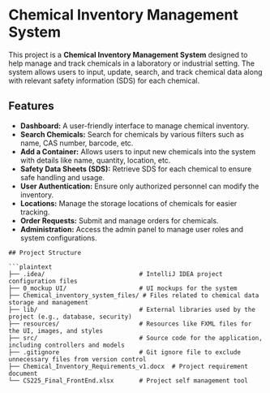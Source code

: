 # Chemical Inventory Management System

This project is a **Chemical Inventory Management System** designed to help manage and track chemicals in a laboratory or industrial setting. The system allows users to input, update, search, and track chemical data along with relevant safety information (SDS) for each chemical.

## Features

- **Dashboard:** A user-friendly interface to manage chemical inventory.
- **Search Chemicals:** Search for chemicals by various filters such as name, CAS number, barcode, etc.
- **Add a Container:** Allows users to input new chemicals into the system with details like name, quantity, location, etc.
- **Safety Data Sheets (SDS):** Retrieve SDS for each chemical to ensure safe handling and usage.
- **User Authentication:** Ensure only authorized personnel can modify the inventory.
- **Locations:** Manage the storage locations of chemicals for easier tracking.
- **Order Requests:** Submit and manage orders for chemicals.
- **Administration:** Access the admin panel to manage user roles and system configurations.

```
## Project Structure

```plaintext
├── .idea/                          # IntelliJ IDEA project configuration files
├── 0_mockup UI/                    # UI mockups for the system
├── Chemical_inventory_system_files/ # Files related to chemical data storage and management
├── lib/                            # External libraries used by the project (e.g., database, security)
├── resources/                      # Resources like FXML files for the UI, images, and styles
├── src/                            # Source code for the application, including controllers and models
├── .gitignore                      # Git ignore file to exclude unnecessary files from version control
├── Chemical_Inventory_Requirements_v1.docx  # Project requirement document
└── CS225_Final_FrontEnd.xlsx       # Project self management tool

